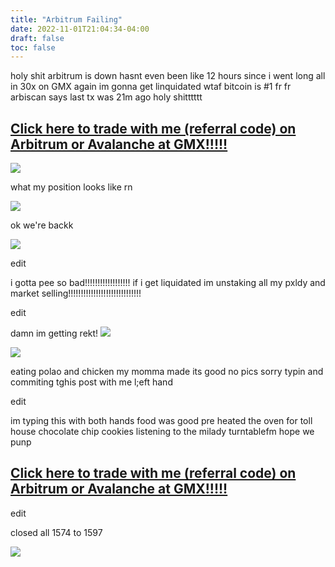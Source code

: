 ```yaml
---
title: "Arbitrum Failing"
date: 2022-11-01T21:04:34-04:00
draft: false
toc: false
---
```


holy shit arbitrum is down hasnt even been like 12 hours since i went long all in 30x on GMX again im gonna get linquidated wtaf bitcoin is #1 fr fr arbiscan says last tx was 21m ago holy shitttttt

## [Click here to trade with me (referral code) on Arbitrum or Avalanche at GMX!!!!!](https://share.gmx.io/api/s?id=krfwoao8sxwvp0pevyuo&ref=boro)  

![](/msedge_TdOzY9wpjv.png)  

what my position looks like rn  

![](/msedge_cwzQSaiYko.png)  


ok we're backk

![](/msedge_sltNqJn5KU.gif)  


edit  

i gotta pee so bad!!!!!!!!!!!!!!!!!! if i get liquidated im unstaking all my pxldy and market selling!!!!!!!!!!!!!!!!!!!!!!!!!!!!!  


edit

damn im getting rekt! ![](https://www.tradingview.com/x/nyfhORYi/)


![](/msedge_EZcrtKgp3b.png)  


eating polao and chicken my momma made its good no pics sorry typin and commiting tghis post with me l;eft hand  

edit  

im typing this with both hands food was good pre heated the oven for  toll house chocolate chip cookies listening to the milady turntablefm hope we punp

## [Click here to trade with me (referral code) on Arbitrum or Avalanche at GMX!!!!!](https://share.gmx.io/api/s?id=krfwoao8sxwvp0pevyuo&ref=boro)  

edit  

closed all 1574 to 1597  

![](/oS5PEWAkOk.png)